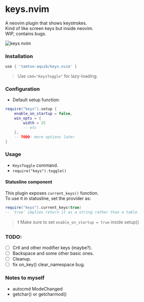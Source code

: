 # keys.nvim

A neovim plugin that shows keystrokes. </br>
Kind of like screen keys but inside neovim. <br />
WIP, contains bugs.

![keys nvim](https://user-images.githubusercontent.com/77913442/166695082-93e0873a-3d14-4a90-911e-fa05de670078.gif)

### Installation
```lua
use { 'tamton-aquib/keys.nvim' }
```
> Use `cmd="KeysToggle"` for lazy-loading.

### Configuration
- Default setup function:
```lua
require("keys").setup {
    enable_on_startup = false,
    win_opts = {
        width = 25
        -- etc
    },
    -- TODO: more options later
}
```

### Usage
- `KeysToggle` command.
- `require("keys").toggle()`

#### Statusline component
This plugin exposes `current_keys()` function. <br />
To use it in statusline, set the provider as:
```lua
require("keys").current_keys(true)
-- `true` implies return it as a string rather than a table
```
> ❗ Make sure to set `enable_on_startup = true` inside setup()

### TODO:
- [ ] Crtl and other modifier keys (maybe?).
- [ ] Backspace and some other basic ones.
- [ ] Cleanup.
- [ ] fix on_key() clear_namespace bug.

### Notes to myself
- autocmd ModeChanged
- getchar() or getcharmod()
